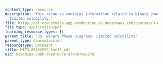 ```yaml
---
content_type: resource
description: 'This resource contains information related to binary phase diagrams:
  limited solubility.'
file: https://ol-ocw-studio-app-production.s3.amazonaws.com/courses/3-091sc-introduction-to-solid-state-chemistry-fall-2010/bc9d018a506bd7e90b7ee74067ce857a_MIT3_091SCF09_lec35.pdf
file_type: application/pdf
learning_resource_types: []
parent_title: '35. Binary Phase Diagrams: Limited Solubility'
parent_type: CourseSection
resourcetype: Document
title: MIT3_091SCF09_lec35.pdf
uid: bc9d018a-506b-d7e9-0b7e-e74067ce857a
---
```

